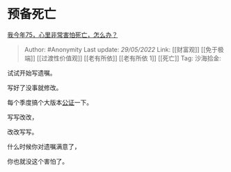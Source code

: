 # 预备死亡
[我今年75，心里非常害怕死亡，怎么办？](https://www.zhihu.com/question/532437441/answer/2499291627)

> Author: #Anonymity
> Last update: *29/05/2022*
> Link: [[财富观]] [[免于极端]] [[过渡性价值观]] [[老有所依]] [[老有所依 1]] [[死亡]]
> Tag:
> 沙海拾金:

试试开始写遗嘱。

写好了没事就修改。

每个季度搞个大版本[公证](https://www.zhihu.com/search?q=%E5%85%AC%E8%AF%81&search_source=Entity&hybrid_search_source=Entity&hybrid_search_extra=%7B%22sourceType%22%3A%22answer%22%2C%22sourceId%22%3A2499291627%7D)一下。

写写改改，

改改写写。

什么时候你对遗嘱满意了，

你也就没这个害怕了。
